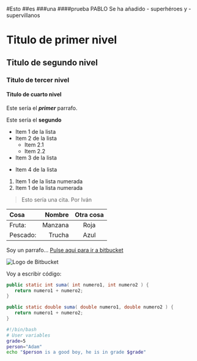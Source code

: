 #Esto
##es
###una
####prueba
PABLO
Se ha añadido - superhéroes y - supervillanos

# Titulo de primer nivel

## Titulo de segundo nivel

### Titulo de tercer nivel

#### Titulo de cuarto nivel

Este sería el ***primer*** parrafo.

Este sería el __segundo__ 

- Item 1 de la lista
- Item 2 de la lista
    - Item 2.1
    - Item 2.2
- Item 3 de la lista
* Item 4 de la lista

1. Item 1 de la lista numerada
2. Item 1 de la lista numerada

> Esto sería una cita. Por Iván

| Cosa     | Nombre  | Otra cosa |
| :----    | ----:   | :---:     |
| Fruta:   | Manzana | Roja      |
| Pescado: | Trucha  | Azul      |

Soy un parrafo... [Pulse aqui para ir a bitbucket](https://bitbucket.org/)

![Logo de Bitbucket](https://encrypted-tbn0.gstatic.com/images?q=tbn:ANd9GcR9es-6lHllaI9lAwhaRxy1uBHEo5-RT32f0g&usqp=CAU)

Voy a escribir código:

```java
public static int suma( int numero1, int numero2 ) {
   return numero1 + numero2;
}

public static double suma( double numero1, double numero2 ) {
   return numero1 + numero2;
}
```

```bash
#!/bin/bash
# User variables
grade=5
person="Adam"
echo "$person is a good boy, he is in grade $grade"
```
